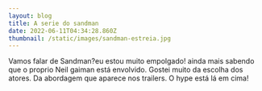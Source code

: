 ```yaml
---
layout: blog
title: A serie do sandman
date: 2022-06-11T04:34:28.860Z
thumbnail: /static/images/sandman-estreia.jpg
---
```

Vamos falar de Sandman?eu estou muito empolgado! ainda mais sabendo que o proprio Neil gaiman está envolvido. Gostei muito da escolha dos atores. Da abordagem que aparece nos trailers. O hype está lá em cima!